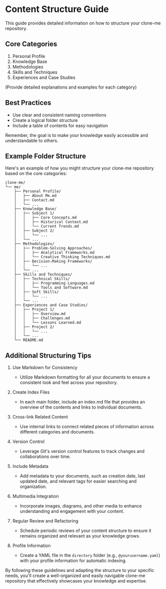 # Content Structure Guide

This guide provides detailed information on how to structure your clone-me repository.

## Core Categories

1. Personal Profile
2. Knowledge Base
3. Methodologies
4. Skills and Techniques
5. Experiences and Case Studies

(Provide detailed explanations and examples for each category)

## Best Practices

- Use clear and consistent naming conventions
- Create a logical folder structure
- Include a table of contents for easy navigation

Remember, the goal is to make your knowledge easily accessible and understandable to others.

## Example Folder Structure

Here's an example of how you might structure your clone-me repository based on the core categories:

```
clone-me/
└── me/
    ├── Personal Profile/
    │   ├── About Me.md
    │   ├── Contact.md
    │   └── ...
    ├── Knowledge Base/
    │   ├── Subject 1/
    │   │   ├── Core Concepts.md
    │   │   ├── Historical Context.md
    │   │   └── Current Trends.md
    │   ├── Subject 2/
    │   │   └── ...
    │   └── ...
    ├── Methodologies/
    │   ├── Problem-Solving Approaches/
    │   │   ├── Analytical Frameworks.md
    │   │   └── Creative Thinking Techniques.md
    │   ├── Decision-Making Frameworks/
    │   │   └── ...
    │   └── ...
    ├── Skills and Techniques/
    │   ├── Technical Skills/
    │   │   ├── Programming Languages.md
    │   │   └── Tools and Software.md
    │   ├── Soft Skills/
    │   │   └── ...
    │   └── ...
    ├── Experiences and Case Studies/
    │   ├── Project 1/
    │   │   ├── Overview.md
    │   │   ├── Challenges.md
    │   │   └── Lessons Learned.md
    │   ├── Project 2/
    │   │   └── ...
    │   └── ...
    └── README.md
```

## Additional Structuring Tips

1. Use Markdown for Consistency
   - Utilize Markdown formatting for all your documents to ensure a consistent look and feel across your repository.

2. Create Index Files
   - In each main folder, include an index.md file that provides an overview of the contents and links to individual documents.

3. Cross-link Related Content
   - Use internal links to connect related pieces of information across different categories and documents.

4. Version Control
   - Leverage Git's version control features to track changes and collaborations over time.

5. Include Metadata
   - Add metadata to your documents, such as creation date, last updated date, and relevant tags for easier searching and organization.

6. Multimedia Integration
   - Incorporate images, diagrams, and other media to enhance understanding and engagement with your content.

7. Regular Review and Refactoring
   - Schedule periodic reviews of your content structure to ensure it remains organized and relevant as your knowledge grows.

8. Profile Information
   - Create a YAML file in the `directory` folder (e.g., `@yourusername.yaml`) with your profile information for automatic indexing.

By following these guidelines and adapting the structure to your specific needs, you'll create a well-organized and easily navigable clone-me repository that effectively showcases your knowledge and expertise.
